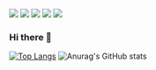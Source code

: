 <img src="https://img.shields.io/badge/C-A8B9CC?style=flat&logo=C&logoColor=white"> <img src="https://img.shields.io/badge/C Sharp-2391230?style=flat&logo=C Sharp&logoColor=white"/> <img src="https://img.shields.io/badge/Python-3776AB?style=flat&logo=Python&logoColor=white"/> <img src="https://img.shields.io/badge/Arduino-00979D?style=flat&logo=Arduino&logoColor=white"/> <img src="https://img.shields.io/badge/Raspberry Pi-A22846?style=flat&logo=Raspberry Pi&logoColor=white"/>
### Hi there 👋
[![Top Langs](https://github-readme-stats.vercel.app/api/top-langs/?username=siops1&layout=compact)](https://github.com/siops1/github-readme-stats)
![Anurag's GitHub stats](https://github-readme-stats.vercel.app/api?username=siops1&show_icons=true&theme=dark)

<!--
**siops1/siops1** is a ✨ _special_ ✨ repository because its `README.md` (this file) appears on your GitHub profile.

Here are some ideas to get you started:

- 🔭 I’m currently working on ...
- 🌱 I’m currently learning ...
- 👯 I’m looking to collaborate on ...
- 🤔 I’m looking for help with ...
- 💬 Ask me about ...
- 📫 How to reach me: ...
- 😄 Pronouns: ...
- ⚡ Fun fact: ...
-->
